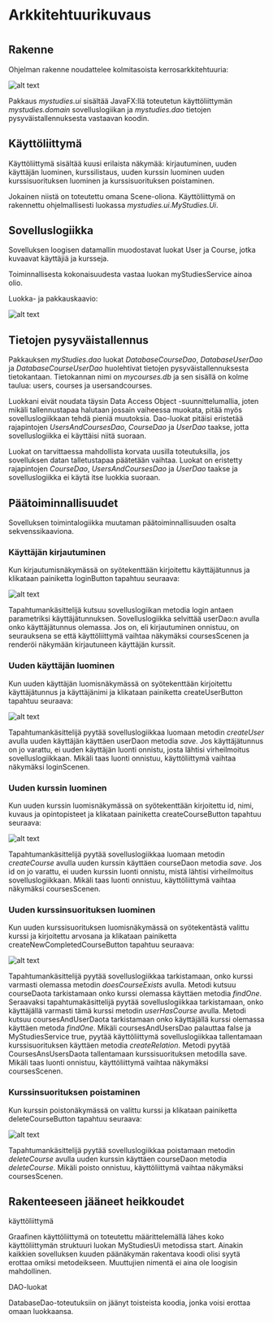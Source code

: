 
# Arkkitehtuurikuvaus <h1>

## Rakenne

Ohjelman rakenne noudattelee kolmitasoista kerrosarkkitehtuuria:

![alt text](https://github.com/olgaviho/otm-harjoitustyo/blob/master/dokumentointi/Kuvat/pakkausrakenne.JPG)

Pakkaus _mystudies.ui_ sisältää JavaFX:llä toteutetun käyttöliittymän _mystudies.domain_ sovelluslogiikan ja _mystudies.dao_ tietojen pysyväistallennuksesta vastaavan koodin.

## Käyttöliittymä

Käyttöliittymä sisältää kuusi erilaista näkymää: kirjautuminen, uuden käyttäjän luominen, kurssilistaus, uuden kurssin luominen uuden kurssisuorituksen luominen ja kurssisuorituksen poistaminen.

Jokainen niistä on toteutettu omana Scene-oliona. Käyttöliittymä on rakennettu ohjelmallisesti luokassa _mystudies.ui.MyStudies.Ui_.

## Sovelluslogiikka

Sovelluksen loogisen datamallin muodostavat luokat User ja Course, jotka kuvaavat käyttäjiä ja kursseja.

Toiminnallisesta kokonaisuudesta vastaa luokan myStudiesService ainoa olio. 

Luokka- ja pakkauskaavio:

![alt text](https://github.com/olgaviho/otm-harjoitustyo/blob/master/dokumentointi/Kuvat/rakenne.JPG)

## Tietojen pysyväistallennus

Pakkauksen _myStudies.dao_ luokat _DatabaseCourseDao_, _DatabaseUserDao_ ja _DatabaseCourseUserDao_ huolehtivat tietojen pysyväistallennuksesta tietokantaan. Tietokannan nimi on _mycourses.db_ ja sen sisällä on kolme taulua: users, courses ja usersandcourses. 

Luokkani eivät noudata täysin Data Access Object -suunnittelumallia, joten mikäli tallennustapaa halutaan jossain vaiheessa muokata, pitää myös sovelluslogiikkaan tehdä pieniä muutoksia. Dao-luokat pitäisi eristetää rajapintojen _UsersAndCoursesDao_, _CourseDao_ ja _UserDao_ taakse, jotta sovelluslogiikka ei käyttäisi niitä suoraan. 

Luokat on tarvittaessa mahdollista korvata uusilla toteutuksilla, jos sovelluksen datan talletustapaa päätetään vaihtaa. Luokat on eristetty rajapintojen _CourseDao_, _UsersAndCoursesDao_ ja _UserDao_ taakse ja sovelluslogiikka ei käytä itse luokkia suoraan.

## Päätoiminnallisuudet

Sovelluksen toimintalogiikka muutaman päätoiminnallisuuden osalta sekvenssikaaviona.

### Käyttäjän kirjautuminen

Kun kirjautumisnäkymässä on syötekenttään kirjoitettu käyttäjätunnus ja klikataan painiketta loginButton tapahtuu seuraava:

![alt text](https://github.com/olgaviho/otm-harjoitustyo/blob/master/dokumentointi/Kuvat/loginSekvenssi.JPG)

Tapahtumankäsittelijä kutsuu sovelluslogiikan metodia login antaen parametriksi käyttäjätunnuksen. Sovelluslogiikka selvittää userDao:n avulla onko käyttäjätunnus olemassa. Jos on, eli kirjautuminen onnistuu, on seurauksena se että käyttöliittymä vaihtaa näkymäksi coursesScenen ja renderöi näkymään kirjautuneen käyttäjän kurssit.

### Uuden käyttäjän luominen

Kun uuden käyttäjän luomisnäkymässä on syötekenttään kirjoitettu käyttäjätunnus ja käyttäjänimi ja klikataan painiketta createUserButton tapahtuu seuraava:

![alt text](https://github.com/olgaviho/otm-harjoitustyo/blob/master/dokumentointi/Kuvat/createUserSekvenssi.JPG)

Tapahtumankäsittelijä pyytää sovelluslogiikkaa luomaan metodin _createUser_ avulla uuden käyttäjän käyttäen userDaon metodia _save_. Jos käyttäjätunnus on jo varattu, ei uuden käyttäjän luonti onnistu, josta lähtisi virheilmoitus sovelluslogiikkaan. Mikäli taas luonti onnistuu, käyttöliittymä vaihtaa näkymäksi loginScenen.

### Uuden kurssin luominen

Kun uuden kurssin luomisnäkymässä on syötekenttään kirjoitettu id, nimi, kuvaus ja opintopisteet ja klikataan painiketta createCourseButton tapahtuu seuraava:

![alt text](https://github.com/olgaviho/otm-harjoitustyo/blob/master/dokumentointi/Kuvat/createCourseSekvenssi.JPG)

Tapahtumankäsittelijä pyytää sovelluslogiikkaa luomaan metodin _createCourse_ avulla uuden kurssin käyttäen courseDaon metodia _save_. Jos id on jo varattu, ei uuden kurssin luonti onnistu, mistä lähtisi virheilmoitus sovelluslogiikkaan. Mikäli taas luonti onnistuu, käyttöliittymä vaihtaa näkymäksi coursesScenen.

### Uuden kurssinsuorituksen luominen

Kun uuden kurssisuorituksen luomisnäkymässä on syötekentästä valittu kurssi ja kirjoitettu arvosana ja klikataan painiketta createNewCompletedCourseButton tapahtuu seuraava:

![alt text](https://github.com/olgaviho/otm-harjoitustyo/blob/master/dokumentointi/Kuvat/createNewCompletedCourseSekvenssikaavio.JPG)

Tapahtumankäsittelijä pyytää sovelluslogiikkaa tarkistamaan, onko kurssi varmasti olemassa metodin _doesCourseExists_ avulla. Metodi kutsuu courseDaota tarkistamaan onko kurssi olemassa käyttäen metodia _findOne_. Seraavaksi tapahtumakäsittelijä pyytää sovelluslogiikkaa tarkistamaan, onko käyttäjällä varmasti tämä kurssi metodin _userHasCourse_ avulla.  Metodi kutsuu coursesAndUserDaota tarkistamaan onko käyttäjällä kurssi olemassa käyttäen metoda _findOne_. Mikäli coursesAndUsersDao palauttaa false ja MyStudiesService true, pyytää käyttöliittymä sovelluslogiikkaa tallentamaan kurssisuorituksen käyttäen metodia _createRelation_. Metodi pyytää CoursesAnsUsersDaota tallentamaan kurssisuorituksen metodilla save. Mikäli taas luonti onnistuu, käyttöliittymä vaihtaa näkymäksi coursesScenen.

### Kurssinsuorituksen poistaminen

Kun kurssin poistonäkymässä on valittu kurssi ja klikataan painiketta deleteCourseButton tapahtuu seuraava:

![alt text](https://github.com/olgaviho/otm-harjoitustyo/blob/master/dokumentointi/Kuvat/deletesekvenssi.JPG)

Tapahtumankäsittelijä pyytää sovelluslogiikkaa poistamaan metodin _deleteCourse_ avulla uuden kurssin käyttäen courseDaon metodia _deleteCourse_. Mikäli poisto onnistuu, käyttöliittymä vaihtaa näkymäksi coursesScenen.

## Rakenteeseen jääneet heikkoudet

käyttöliittymä

Graafinen käyttöliittymä on toteutettu määrittelemällä lähes koko käyttöliittymän struktuuri luokan MyStudiesUi metodissa start. Ainakin kaikkien sovelluksen kuuden päänäkymän rakentava koodi olisi syytä erottaa omiksi metodeikseen. Muuttujien nimentä ei aina ole loogisin mahdollinen.


DAO-luokat

DatabaseDao-toteutuksiin on jäänyt toisteista koodia, jonka voisi erottaa omaan luokkaansa.
